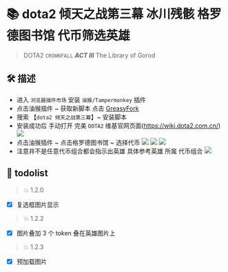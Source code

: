# 📚 dota2 倾天之战第三幕 冰川残骸 格罗德图书馆 代币筛选英雄

> DOTA2 `CROWNFALL` **_ACT III_** <The Frosts of Icewrack>
> The Library of Gorod

## 🛠️ 描述

- 进入 `浏览器插件市场` 安装 `油猴/Tampermonkey` 插件
- 点击油猴插件 ~ 获取新脚本 点击 [GreasyFork](https://greasyfork.org/zh-CN)
- 搜索 【`dota2 倾天之战第三幕`】~ 安装脚本
- 安装成功后 手动打开 完美 `DOTA2` 维基官网页面(https://wiki.dota2.com.cn/)
  ![](http://article.biliimg.com/bfs/new_dyn/662c4a4ec482eeaa23e49d03808b884e14194226.png)
- 点击油猴插件 ~ 点击格罗德图书馆 ~ 选择代币
  ![](http://article.biliimg.com/bfs/new_dyn/4639f79620461a1041372aa665d5538c14194226.png)
  ![](http://article.biliimg.com/bfs/new_dyn/5b870be10bc6ea224a0bc5e4ab46a21b14194226.png)
  ![](http://article.biliimg.com/bfs/new_dyn/5da76b61a0c9a3d62a158efbdc08957514194226.png)
- 注意并不是任意代币组合都会指示出英雄 具体参考英雄 所属 代币组合
  ![](http://article.biliimg.com/bfs/new_dyn/28e03632ee07f7dbb33d9a490676ea8914194226.png)

## 🐞 todolist

> 💥 1.2.0

- [x] 复选框图片显示

> 💥 1.2.2

- [x] 图片叠加 3 个 token 叠在英雄图片上

> 💥 1.2.3

- [x] 预加载图片
